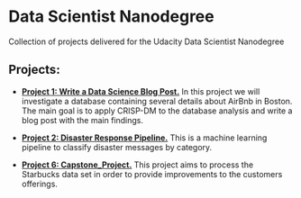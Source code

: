 # Data Scientist Nanodegree
Collection of projects delivered for the Udacity Data Scientist Nanodegree

## Projects:
- [**Project 1: Write a Data Science Blog Post.**](https://github.com/diego-rzo/DataScientistNanodegree/tree/master/Project_1_Write_a_data_science_blog_post)
In this project we will investigate a database containing several details about AirBnb in Boston.
The main goal is to apply CRISP-DM to the database analysis and write a blog post with the main findings.

- [**Project 2: Disaster Response Pipeline.**](https://github.com/diego-rzo/DataScientistNanodegree/tree/master/Project_2_Disaster_Response_Pipelines)
This is a machine learning pipeline to classify disaster messages by category.

- [**Project 6: Capstone_Project.**](https://github.com/diego-rzo/DataScientistNanodegree/tree/master/Project_6_Capstone_Project)
This project aims to process the Starbucks data set in order to provide improvements to the customers offerings.
